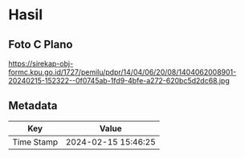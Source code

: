 # Hasil

## Foto C Plano

https://sirekap-obj-formc.kpu.go.id/1727/pemilu/pdpr/14/04/06/20/08/1404062008901-20240215-152322--0f0745ab-1fd9-4bfe-a272-620bc5d2dc68.jpg


## Metadata

| Key        | Value               |
| ---------- | ------------------- |
| Time Stamp | 2024-02-15 15:46:25 |




